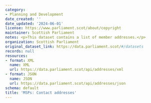 ```yaml
---
category:
- Planning and Development
date_created: ''
date_updated: '2024-06-01'
license: https://www.parliament.scot/about/copyright
maintainer: Scottish Parliament
notes: <p>This dataset contains a list of member addresses.</p>
organization: Scottish Parliament
original_dataset_link: https://data.parliament.scot/#/datasets
records: null
resources:
- format: XML
  name: XML
  url: https://data.parliament.scot/api/addresses/xml
- format: JSON
  name: JSON
  url: https://data.parliament.scot/api/addresses/json
schema: default
title: 'MSPs: Contact addresses'
---
```

